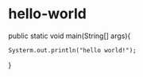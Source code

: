 # hello-world

  public static void main(String[] args){
  
    Systerm.out.println("hello world!");
    
  }

